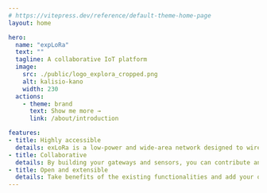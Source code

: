 ```yaml
---
# https://vitepress.dev/reference/default-theme-home-page
layout: home

hero:
  name: "expLoRa"
  text: ""
  tagline: A collaborative IoT platform
  image:
    src: ./public/logo_explora_cropped.png
    alt: kalisio-kano
    width: 230
  actions:
    - theme: brand
      text: Show me more →
      link: /about/introduction

features:
- title: Highly accessible
  details: exLoRa is a low-power and wide-area network designed to wirelessly connect battery operated devices, especially in isolated areas
- title: Collaborative
  details: By building your gateways and sensors, you can contribute and take advantages of our open-source platform.
- title: Open and extensible
  details: Take benefits of the existing functionalities and add your owns operations to address your specific needs
---
```

